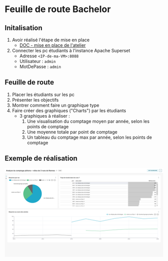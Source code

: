 # Feuille de route Bachelor
## Initalisation
1. Avoir réalisé l'étape de mise en place
    * [DOC - mise en place de l'atelier](https://github.com/KyllianBeguin/SupDeVinciAtelierData?tab=readme-ov-file#mise-en-place)
3. Connecter les pc étudiants à l'instance Apache Superset
    * Adresse `<IP-de-ma-VM>:8088`
    * Utilisateur : `admin`
    * MotDePasse : `admin`

## Feuille de route
1. Placer les étudiants sur les pc
2. Présenter les objectifs
3. Montrer comment faire un graphique type
4. Faire créer des graphiques ("Charts") par les étudiants
   * 3 graphiques à réaliser :
        1. Une visualisation du comptage moyen par année, selon les points de comptage
        2. Une moyenne totale par point de comptage
        3. Un tableau du comptage max par année, selon les points de comptage

## Exemple de réalisation
![](./media/ExempleBachelor.png)
